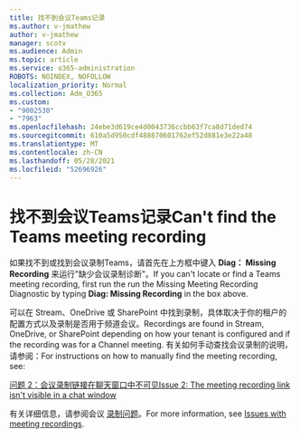 ```yaml
---
title: 找不到会议Teams记录
ms.author: v-jmathew
author: v-jmathew
manager: scotv
ms.audience: Admin
ms.topic: article
ms.service: o365-administration
ROBOTS: NOINDEX, NOFOLLOW
localization_priority: Normal
ms.collection: Adm_O365
ms.custom:
- "9002530"
- "7963"
ms.openlocfilehash: 24ebe3d619ce4d0043736ccbb63f7ca8d71ded74
ms.sourcegitcommit: 610a5d950cdf488870601762ef52d881e3e22a48
ms.translationtype: MT
ms.contentlocale: zh-CN
ms.lasthandoff: 05/28/2021
ms.locfileid: "52696926"
---
```

# <a name="cant-find-the-teams-meeting-recording"></a><span data-ttu-id="36846-102">找不到会议Teams记录</span><span class="sxs-lookup"><span data-stu-id="36846-102">Can't find the Teams meeting recording</span></span>

<span data-ttu-id="36846-103">如果找不到或找到会议录制Teams，请首先在上方框中键入 **Diag： Missing Recording** 来运行"缺少会议录制诊断"。</span><span class="sxs-lookup"><span data-stu-id="36846-103">If you can't locate or find a Teams meeting recording, first run the run the Missing Meeting Recording Diagnostic by typing **Diag: Missing Recording** in the box above.</span></span> 

<span data-ttu-id="36846-104">可以在 Stream、OneDrive 或 SharePoint 中找到录制，具体取决于你的租户的配置方式以及录制是否用于频道会议。</span><span class="sxs-lookup"><span data-stu-id="36846-104">Recordings are found in Stream, OneDrive, or SharePoint depending on how your tenant is configured and if the recording was for a Channel meeting.</span></span> <span data-ttu-id="36846-105">有关如何手动查找会议录制的说明，请参阅：</span><span class="sxs-lookup"><span data-stu-id="36846-105">For instructions on how to manually find the meeting recording, see:</span></span> 

[<span data-ttu-id="36846-106">问题 2：会议录制链接在聊天窗口中不可见</span><span class="sxs-lookup"><span data-stu-id="36846-106">Issue 2: The meeting recording link isn't visible in a chat window</span></span>](/microsoftteams/troubleshoot/meetings/troubleshoot-meeting-recording-issues#issue-2-the-meeting-recording-link-isnt-visible-in-a-chat-window)

<span data-ttu-id="36846-107">有关详细信息，请参阅会议 [录制问题](/microsoftteams/troubleshoot/meetings/troubleshoot-meeting-recording-issues)。</span><span class="sxs-lookup"><span data-stu-id="36846-107">For more information, see [Issues with meeting recordings](/microsoftteams/troubleshoot/meetings/troubleshoot-meeting-recording-issues).</span></span>
